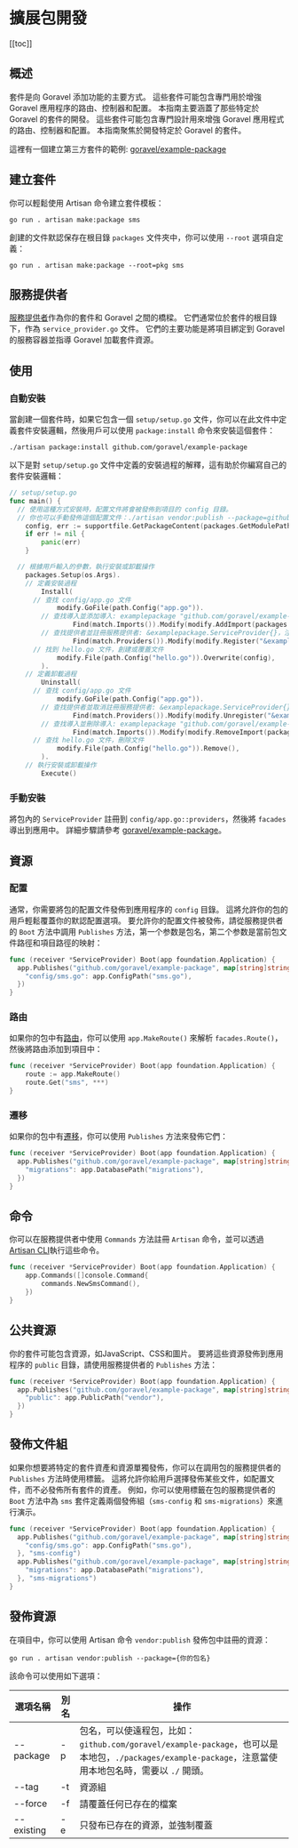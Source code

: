 # 擴展包開發

[[toc]]

## 概述

套件是向 Goravel 添加功能的主要方式。 這些套件可能包含專門用於增強 Goravel 應用程序的路由、控制器和配置。 本指南主要涵蓋了那些特定於 Goravel 的套件的開發。 這些套件可能包含專門設計用來增強 Goravel 應用程式的路由、控制器和配置。 本指南聚焦於開發特定於 Goravel 的套件。

這裡有一個建立第三方套件的範例: [goravel/example-package](https://github.com/goravel/example-package)

## 建立套件

你可以輕鬆使用 Artisan 命令建立套件模板：

```shell
go run . artisan make:package sms
```

創建的文件默認保存在根目錄 `packages` 文件夾中，你可以使用 `--root` 選項自定義：

```shell
go run . artisan make:package --root=pkg sms
```

## 服務提供者

[服務提供者](../architecture-concepts/service-providers.md)作為你的套件和 Goravel 之間的橋樑。 它們通常位於套件的根目錄下，作為 `service_provider.go` 文件。 它們的主要功能是將項目綁定到 Goravel 的服務容器並指導 Goravel 加載套件資源。

## 使用

### 自動安裝

當創建一個套件時，如果它包含一個 `setup/setup.go` 文件，你可以在此文件中定義套件安裝邏輯，然後用戶可以使用 `package:install` 命令來安裝這個套件：

```shell
./artisan package:install github.com/goravel/example-package
```

以下是對 `setup/setup.go` 文件中定義的安裝過程的解釋，這有助於你編寫自己的套件安裝邏輯：

```go
// setup/setup.go
func main() {
  // 使用這種方式安裝時，配置文件將會被發佈到項目的 config 目錄。
  // 你也可以手動發佈這個配置文件：./artisan vendor:publish --package=github.com/goravel/example-package
	config, err := supportfile.GetPackageContent(packages.GetModulePath(), "setup/config/hello.go")
	if err != nil {
		panic(err)
	}

  // 根據用戶輸入的參數，執行安裝或卸載操作
	packages.Setup(os.Args).
    // 定義安裝過程
		Install(
      // 查找 config/app.go 文件
			modify.GoFile(path.Config("app.go")).
        // 查找導入並添加導入: examplepackage "github.com/goravel/example-package"
				Find(match.Imports()).Modify(modify.AddImport(packages.GetModulePath(), "examplepackage")).
        // 查找提供者並註冊服務提供者: &examplepackage.ServiceProvider{}，注意需要先添加導入，然後才能註冊服務提供者
				Find(match.Providers()).Modify(modify.Register("&examplepackage.ServiceProvider{}")),
      // 找到 hello.go 文件，創建或覆蓋文件
			modify.File(path.Config("hello.go")).Overwrite(config),
		).
    // 定義卸載過程
		Uninstall(
      // 查找 config/app.go 文件
			modify.GoFile(path.Config("app.go")).
        // 查找提供者並取消註冊服務提供者: &examplepackage.ServiceProvider{}
				Find(match.Providers()).Modify(modify.Unregister("&examplepackage.ServiceProvider{}")).
        // 查找導入並刪除導入: examplepackage "github.com/goravel/example-package"，需注意：需要先取消註冊服務提供者，再刪除導入
				Find(match.Imports()).Modify(modify.RemoveImport(packages.GetModulePath(), "examplepackage")),
      // 查找 hello.go 文件，刪除文件
			modify.File(path.Config("hello.go")).Remove(),
		).
    // 執行安裝或卸載操作
		Execute()
```

### 手動安裝

將包內的 `ServiceProvider` 註冊到 `config/app.go::providers`，然後將 `facades` 導出到應用中。 詳細步驟請參考 [goravel/example-package](https://github.com/goravel/example-package)。

## 資源

### 配置

通常，你需要將包的配置文件發佈到應用程序的 `config` 目錄。 這將允許你的包的用戶輕鬆覆蓋你的默認配置選項。 要允許你的配置文件被發佈，請從服務提供者的 `Boot` 方法中調用 `Publishes` 方法，第一个参数是包名，第二个参数是當前包文件路徑和項目路徑的映射：

```go
func (receiver *ServiceProvider) Boot(app foundation.Application) {
  app.Publishes("github.com/goravel/example-package", map[string]string{
    "config/sms.go": app.ConfigPath("sms.go"),
  })
}
```

### 路由

如果你的包中有[路由](../the-basics/routing.md)，你可以使用 `app.MakeRoute()` 來解析 `facades.Route()`，然後將路由添加到項目中：

```go
func (receiver *ServiceProvider) Boot(app foundation.Application) {
	route := app.MakeRoute()
	route.Get("sms", ***)
}
```

### 遷移

如果你的包中有[遷移](../database/migrations.md)，你可以使用 `Publishes` 方法來發佈它們：

```go
func (receiver *ServiceProvider) Boot(app foundation.Application) {
  app.Publishes("github.com/goravel/example-package", map[string]string{
    "migrations": app.DatabasePath("migrations"),
  })
}
```

## 命令

你可以在服務提供者中使用 `Commands` 方法註冊 `Artisan` 命令，並可以透過[Artisan CLI](../digging-deeper/artisan-console.md)執行這些命令。

```go
func (receiver *ServiceProvider) Boot(app foundation.Application) {
	app.Commands([]console.Command{
		commands.NewSmsCommand(),
	})
}
```

## 公共資源

你的套件可能包含資源，如JavaScript、CSS和圖片。 要將這些資源發佈到應用程序的 `public` 目錄，請使用服務提供者的 `Publishes` 方法：

```go
func (receiver *ServiceProvider) Boot(app foundation.Application) {
  app.Publishes("github.com/goravel/example-package", map[string]string{
    "public": app.PublicPath("vendor"),
  })
}
```

## 發佈文件組

如果你想要將特定的套件資產和資源單獨發佈，你可以在調用包的服務提供者的 `Publishes` 方法時使用標籤。 這將允許你給用戶選擇發佈某些文件，如配置文件，而不必發佈所有套件的資產。 例如，你可以使用標籤在包的服務提供者的 `Boot` 方法中為 `sms` 套件定義兩個發佈組（`sms-config` 和 `sms-migrations`）來進行演示。

```go
func (receiver *ServiceProvider) Boot(app foundation.Application) {
  app.Publishes("github.com/goravel/example-package", map[string]string{
    "config/sms.go": app.ConfigPath("sms.go"),
  }, "sms-config")
  app.Publishes("github.com/goravel/example-package", map[string]string{
    "migrations": app.DatabasePath("migrations"),
  }, "sms-migrations")
}
```

## 發佈資源

在項目中，你可以使用 Artisan 命令 `vendor:publish` 發佈包中註冊的資源：

```shell
go run . artisan vendor:publish --package={你的包名}
```

該命令可以使用如下選項：

| 選項名稱       | 別名 | 操作                                                                                                             |
| ---------- | -- | -------------------------------------------------------------------------------------------------------------- |
| --package  | -p | 包名，可以使遠程包，比如：`github.com/goravel/example-package`，也可以是本地包，`./packages/example-package`，注意當使用本地包名時，需要以 `./` 開頭。 |
| --tag      | -t | 資源組                                                                                                            |
| --force    | -f | 請覆蓋任何已存在的檔案                                                                                                    |
| --existing | -e | 只發布已存在的資源，並強制覆蓋                                                                                                |
